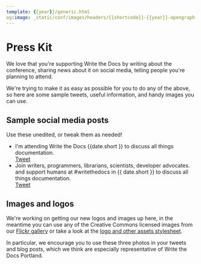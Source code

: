 ```yaml
---
template: {{year}}/generic.html
og:image: _static/conf/images/headers/{{shortcode}}-{{year}}-opengraph.jpg
---
```


# Press Kit

We love that you're supporting Write the Docs by writing about the conference, sharing news about it on social media, telling people you're planning to attend.

We're trying to make it as easy as possible for you to do any of the above, so here are some sample tweets, useful information, and handy images you can use.

## Sample social media posts

Use these unedited, or tweak them as needed!

<ul>
  <li>I&#39;m attending Write the Docs {{date.short }} to discuss all things documentation. <br><a href="https://twitter.com/share?ref_src=twsrc%5Etfw" class="twitter-share-button" data-text="I&#39;m attending Write the Docs {{date.short }} to discuss all things documentation." data-url="https://www.writethedocs.org/conf/{{shortcode}}/{{year}}/" data-hashtags="writethedocs" data-show-count="false">Tweet</a><script async src="https://platform.twitter.com/widgets.js" charset="utf-8"></script></li>
  <li>Join writers, programmers, librarians, scientists, developer advocates. and support humans at #writethedocs in {{ date.short }} to discuss all things documentation. <br><a href="https://twitter.com/share?ref_src=twsrc%5Etfw" class="twitter-share-button" data-text="Join writers, programmers, librarians, scientists, developer advocates. and support humans at #writethedocs in {{ date.short }} to discuss all things documentation." data-url="https://www.writethedocs.org/conf/{{shortcode}}/{{year}}/" data-hashtags="writethedocs" data-show-count="false">Tweet</a><script async src="https://platform.twitter.com/widgets.js" charset="utf-8"></script></li>
</ul>

## Images and logos

We're working on getting our new logos and images up here, in the meantime you can use any of the Creative Commons licensed images from our [Flickr gallery](https://www.flickr.com/photos/writethedocs/) or take a look at the [logo and other assets stylesheet](https://github.com/writethedocs/resources/).

In particular, we encourage you to use these three photos in your tweets and blog posts, which we think are especially representative of Write the Docs Portland.
